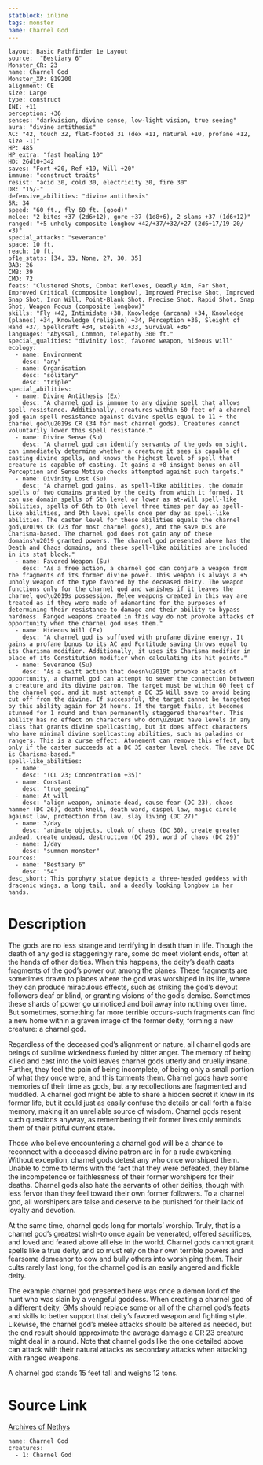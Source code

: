```yaml
---
statblock: inline
tags: monster
name: Charnel God
---
```

```statblock
layout: Basic Pathfinder 1e Layout
source:  "Bestiary 6"
Monster_CR: 23
name: Charnel God
Monster_XP: 819200
alignment: CE
size: Large
type: construct
INI: +11
perception: +36
senses: "darkvision, divine sense, low-light vision, true seeing"
aura: "divine antithesis"
AC: "42, touch 32, flat-footed 31 (dex +11, natural +10, profane +12, size -1)"
HP: 485
HP_extra: "fast healing 10"
HD: 26d10+342
saves: "Fort +20, Ref +19, Will +20"
immune: "construct traits"
resist: "acid 30, cold 30, electricity 30, fire 30"
DR: "15/-"
defensive_abilities: "divine antithesis"
SR: 34
speed: "60 ft., fly 60 ft. (good)"
melee: "2 bites +37 (2d6+12), gore +37 (1d8+6), 2 slams +37 (1d6+12)"
ranged: "+5 unholy composite longbow +42/+37/+32/+27 (2d6+17/19-20/×3)"
special_attacks: "severance"
space: 10 ft.
reach: 10 ft.
pf1e_stats: [34, 33, None, 27, 30, 35]
BAB: 26
CMB: 39
CMD: 72
feats: "Clustered Shots, Combat Reflexes, Deadly Aim, Far Shot, Improved Critical (composite longbow), Improved Precise Shot, Improved Snap Shot, Iron Will, Point-Blank Shot, Precise Shot, Rapid Shot, Snap Shot, Weapon Focus (composite longbow)"
skills: "Fly +42, Intimidate +38, Knowledge (arcana) +34, Knowledge (planes) +34, Knowledge (religion) +34, Perception +36, Sleight of Hand +37, Spellcraft +34, Stealth +33, Survival +36"
languages: "Abyssal, Common, telepathy 300 ft."
special_qualities: "divinity lost, favored weapon, hideous will"
ecology:
  - name: Environment
    desc: "any"
  - name: Organisation
    desc: "solitary"
    desc: "triple"
special_abilities:
  - name: Divine Antithesis (Ex)
    desc: "A charnel god is immune to any divine spell that allows spell resistance. Additionally, creatures within 60 feet of a charnel god gain spell resistance against divine spells equal to 11 + the charnel god\u2019s CR (34 for most charnel gods). Creatures cannot voluntarily lower this spell resistance."
  - name: Divine Sense (Su)
    desc: "A charnel god can identify servants of the gods on sight, can immediately determine whether a creature it sees is capable of casting divine spells, and knows the highest level of spell that creature is capable of casting. It gains a +8 insight bonus on all Perception and Sense Motive checks attempted against such targets."
  - name: Divinity Lost (Su)
    desc: "A charnel god gains, as spell-like abilities, the domain spells of two domains granted by the deity from which it formed. It can use domain spells of 5th level or lower as at-will spell-like abilities, spells of 6th to 8th level three times per day as spell-like abilities, and 9th level spells once per day as spell-like abilities. The caster level for these abilities equals the charnel god\u2019s CR (23 for most charnel gods), and the save DCs are Charisma-based. The charnel god does not gain any of these domains\u2019 granted powers. The charnel god presented above has the Death and Chaos domains, and these spell-like abilities are included in its stat block."
  - name: Favored Weapon (Su)
    desc: "As a free action, a charnel god can conjure a weapon from the fragments of its former divine power. This weapon is always a +5 unholy weapon of the type favored by the deceased deity. The weapon functions only for the charnel god and vanishes if it leaves the charnel god\u2019s possession. Melee weapons created in this way are treated as if they were made of adamantine for the purposes of determining their resistance to damage and their ability to bypass hardness. Ranged weapons created in this way do not provoke attacks of opportunity when the charnel god uses them."
  - name: Hideous Will (Ex)
    desc: "A charnel god is suffused with profane divine energy. It gains a profane bonus to its AC and Fortitude saving throws equal to its Charisma modifier. Additionally, it uses its Charisma modifier in place of its Constitution modifier when calculating its hit points."
  - name: Severance (Su)
    desc: "As a swift action that doesn\u2019t provoke attacks of opportunity, a charnel god can attempt to sever the connection between a creature and its divine patron. The target must be within 60 feet of the charnel god, and it must attempt a DC 35 Will save to avoid being cut off from the divine. If successful, the target cannot be targeted by this ability again for 24 hours. If the target fails, it becomes stunned for 1 round and then permanently staggered thereafter. This ability has no effect on characters who don\u2019t have levels in any class that grants divine spellcasting, but it does affect characters who have minimal divine spellcasting abilities, such as paladins or rangers. This is a curse effect. Atonement can remove this effect, but only if the caster succeeds at a DC 35 caster level check. The save DC is Charisma-based."
spell-like_abilities:
  - name:
    desc: "(CL 23; Concentration +35)"
  - name: Constant
    desc: "true seeing"
  - name: At will
    desc: "align weapon, animate dead, cause fear (DC 23), chaos hammer (DC 26), death knell, death ward, dispel law, magic circle against law, protection from law, slay living (DC 27)"
  - name: 3/day
    desc: "animate objects, cloak of chaos (DC 30), create greater undead, create undead, destruction (DC 29), word of chaos (DC 29)"
  - name: 1/day
    desc: "summon monster"
sources:
  - name: "Bestiary 6"
    desc: "54"
desc_short: This porphyry statue depicts a three-headed goddess with draconic wings, a long tail, and a deadly looking longbow in her hands.
```
# Description
The gods are no less strange and terrifying in death than in life. Though the death of any god is staggeringly rare, some do meet violent ends, often at the hands of other deities. When this happens, the deity’s death casts fragments of the god’s power out among the planes. These fragments are sometimes drawn to places where the god was worshiped in its life, where they can produce miraculous effects, such as striking the god’s devout followers deaf or blind, or granting visions of the god’s demise. Sometimes these shards of power go unnoticed and boil away into nothing over time. But sometimes, something far more terrible occurs-such fragments can find a new home within a graven image of the former deity, forming a new creature: a charnel god. 

Regardless of the deceased god’s alignment or nature, all charnel gods are beings of sublime wickedness fueled by bitter anger. The memory of being killed and cast into the void leaves charnel gods utterly and cruelly insane. Further, they feel the pain of being incomplete, of being only a small portion of what they once were, and this torments them. Charnel gods have some memories of their time as gods, but any recollections are fragmented and muddled. A charnel god might be able to share a hidden secret it knew in its former life, but it could just as easily confuse the details or call forth a false memory, making it an unreliable source of wisdom. Charnel gods resent such questions anyway, as remembering their former lives only reminds them of their pitiful current state. 

Those who believe encountering a charnel god will be a chance to reconnect with a deceased divine patron are in for a rude awakening. Without exception, charnel gods detest any who once worshiped them. Unable to come to terms with the fact that they were defeated, they blame the incompetence or faithlessness of their former worshipers for their deaths. Charnel gods also hate the servants of other deities, though with less fervor than they feel toward their own former followers. To a charnel god, all worshipers are false and deserve to be punished for their lack of loyalty and devotion. 

At the same time, charnel gods long for mortals’ worship. Truly, that is a charnel god’s greatest wish-to once again be venerated, offered sacrifices, and loved and feared above all else in the world. Charnel gods cannot grant spells like a true deity, and so must rely on their own terrible powers and fearsome demeanor to cow and bully others into worshiping them. Their cults rarely last long, for the charnel god is an easily angered and fickle deity. 

The example charnel god presented here was once a demon lord of the hunt who was slain by a vengeful goddess. When creating a charnel god of a different deity, GMs should replace some or all of the charnel god’s feats and skills to better support that deity’s favored weapon and fighting style. Likewise, the charnel god’s melee attacks should be altered as needed, but the end result should approximate the average damage a CR 23 creature might deal in a round. Note that charnel gods like the one detailed above can attack with their natural attacks as secondary attacks when attacking with ranged weapons. 

A charnel god stands 15 feet tall and weighs 12 tons.
# Source Link
[Archives of Nethys](https://aonprd.com/MonsterDisplay.aspx?ItemName=Charnel%20God)
```encounter-table
name: Charnel God
creatures:
  - 1: Charnel God
```
